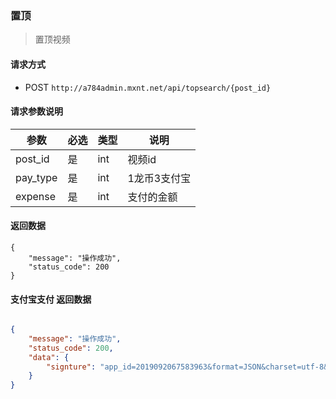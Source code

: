 ### 置顶

> 置顶视频

#### 请求方式

* POST `http://a784admin.mxnt.net/api/topsearch/{post_id}`

#### 请求参数说明

| 参数 | 必选 | 类型 | 说明  |
| ---  | ---  | ---- | ----- |
|post_id| 是 | int | 视频id| 
|pay_type | 是 | int | 1龙币3支付宝|
|expense| 是 |  int | 支付的金额 |


#### 返回数据

``` 
{
    "message": "操作成功",
    "status_code": 200
}
```

#### 支付宝支付 返回数据 
``` json

{
    "message": "操作成功",
    "status_code": 200,
    "data": {
        "signture": "app_id=2019092067583963&format=JSON&charset=utf-8&sign_type=RSA2&version=1.0&return_url=http%3A%2F%2Fa784admin.mxnt.net%2Fapi%2Fpays%2Falipay%2Freturn&notify_url=http%3A%2F%2Fa784admin.mxnt.net%2Fapi%2Fpays%2Falipay%2Fnatify&timestamp=2019-10-11+00%3A06%3A30&biz_content=%7B%22out_trade_no%22%3A%22R20191011000630416448%22%2C%22total_amount%22%3A%2210%22%2C%22subject%22%3A%22%5Cu5145%5Cu503c%22%2C%22is_topsearch%22%3Atrue%2C%22post_id%22%3A2%2C%22product_code%22%3A%22QUICK_MSECURITY_PAY%22%7D&method=alipay.trade.app.pay&sign=sTzGdQVqwk1uLKCSxEwd0pLsXMWxGzfWkz46ynMUSfmSj%2FTrhHYDpU5HmwQK74HXLVZGIAb2coGQeTmqiQ3vsbqz9RRVE%2F9H%2Fo2TTcD7l9gvuLntugm3Ur67vtKCM6%2FYoJm83jSa59Qb8c2lARmVmz9Pv%2BiuF4Q%2FJ%2Bboc7idlHMu9AKI3T5pBuyHds8PAwqJuVHgRum6ESZ8kjeD6Ccre6vgUENvgNstx66C7tcI3i7nnVlZ7wt4GmWOfytngjkcg4pBCsgVvqGWU%2Fli6MGALJtKZfwpsd5JzN0uhmK3Dqz8hG6D1RXhMrj8KcJkImCFOpRhz6384gS0yD0zNDFfLg%3D%3D"
    }
}
```

